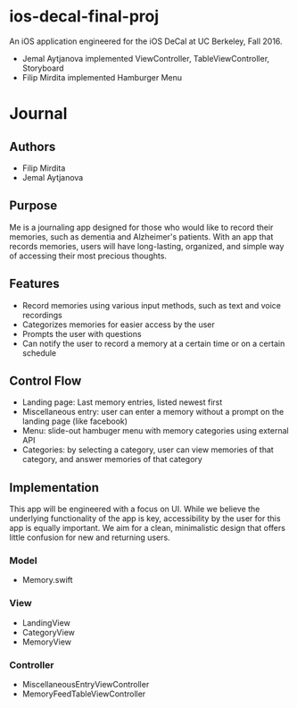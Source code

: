 # ios-decal-final-proj
An iOS application engineered for the iOS DeCal at UC Berkeley, Fall 2016.

* Jemal Aytjanova implemented ViewController, TableViewController, Storyboard
* Filip Mirdita implemented Hamburger Menu

# Journal

## Authors
* Filip Mirdita
* Jemal Aytjanova

## Purpose
Me is a journaling app designed for those who would like to record their memories, such as dementia and Alzheimer's patients. With an app that records memories, users will have long-lasting, organized, and simple way of accessing their most precious thoughts. 

## Features
* Record memories using various input methods, such as text and voice recordings
* Categorizes memories for easier access by the user
* Prompts the user with questions
* Can notify the user to record a memory at a certain time or on a certain schedule

## Control Flow
* Landing page: Last memory entries, listed newest first
* Miscellaneous entry: user can enter a memory without a prompt on the landing page (like facebook)
* Menu: slide-out hambuger menu with memory categories using external API
* Categories: by selecting a category, user can view memories of that category, and answer memories of that category

## Implementation 
This app will be engineered with a focus on UI. While we believe the underlying functionality of the app is key, accessibility by the user for this app is equally important. We aim for a clean, minimalistic design that offers little confusion for new and returning users. 

### Model
* Memory.swift

### View
* LandingView
* CategoryView
* MemoryView

### Controller
* MiscellaneousEntryViewController
* MemoryFeedTableViewController
